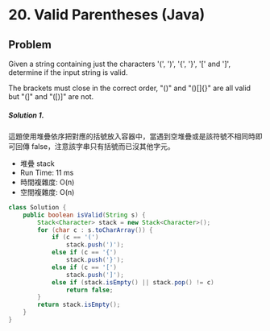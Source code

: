 # 20. Valid Parentheses (Java)

## Problem

Given a string containing just the characters '(', ')', '{', '}', '[' and ']', determine if the input string is valid.

The brackets must close in the correct order, "()" and "()[]{}" are all valid but "(]" and "([)]" are not.

##### Solution 1.

這題使用堆疊依序把對應的括號放入容器中，當遇到空堆疊或是該符號不相同時即可回傳 false，注意該字串只有括號而已沒其他字元。

- 堆疊 stack
- Run Time: 11 ms
- 時間複雜度: O(n)
- 空間複雜度: O(n)

```java
class Solution {
    public boolean isValid(String s) {
		Stack<Character> stack = new Stack<Character>();
		for (char c : s.toCharArray()) {
			if (c == '(')
				stack.push(')');
			else if (c == '{')
				stack.push('}');
			else if (c == '[')
				stack.push(']');
			else if (stack.isEmpty() || stack.pop() != c)
				return false;
		}
		return stack.isEmpty();
	}
}
```
